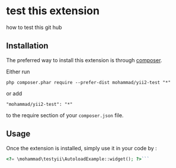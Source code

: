 test this extension
===================
how to test this git hub

Installation
------------

The preferred way to install this extension is through [composer](http://getcomposer.org/download/).

Either run

```
php composer.phar require --prefer-dist mohammad/yii2-test "*"
```

or add

```
"mohammad/yii2-test": "*"
```

to the require section of your `composer.json` file.


Usage
-----

Once the extension is installed, simply use it in your code by  :

```php
<?= \mohammad\testyii\AutoloadExample::widget(); ?>```